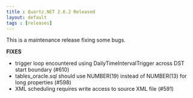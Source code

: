 ```yaml
---
title : Quartz.NET 2.6.2 Released
layout: default
tags : [releases]
---
```


This is a maintenance release fixing some bugs.

__FIXES__

* trigger loop encountered using DailyTimeIntervalTrigger across DST start boundary (#610)
* tables_oracle.sql should use NUMBER(19) instead of NUMBER(13) for long properties (#598)
* XML scheduling requires write access to source XML file (#591)

<Download />
